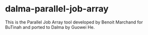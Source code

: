 # dalma-parallel-job-arrayThis is the Parallel Job Array tool developed by Benoit Marchand for BuTinah and ported to Dalma by Guowei He.